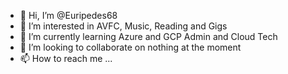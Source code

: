 - 👋 Hi, I’m @Euripedes68
- 👀 I’m interested in AVFC, Music, Reading and Gigs
- 🌱 I’m currently learning Azure and GCP Admin and Cloud Tech
- 💞️ I’m looking to collaborate on nothing at the moment
- 📫 How to reach me ...

<!---
Euripedes68/Euripedes68 is a ✨ special ✨ repository because its `README.md` (this file) appears on your GitHub profile.
You can click the Preview link to take a look at your changes.
--->
